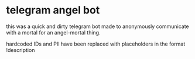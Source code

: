 # telegram angel bot
this was a quick and dirty telegram bot made to anonymously communicate with a mortal for an angel-mortal thing.

hardcoded IDs and PII have been replaced with placeholders in the format !description
